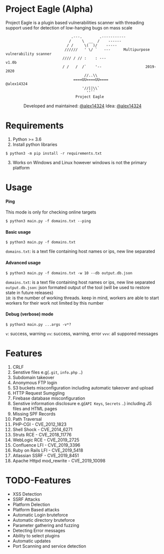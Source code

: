 # Project Eagle (Alpha)
Project Eagle is a plugin based vulnerabilities scanner with threading support used for detection of low-hanging bugs on mass scale 
```
                              .---.        .-----------
                             /     \  __  /    ------
                            / /     \(  )/    -----
                           //////   ' \/ `   ---      Multipurpose vulnerability scanner
                          //// / // :    : ---                    v1.0b
                          / /   /  /`    '--                    2019-2020
                                    //..\\           
                               ====UU====UU====                   @alex14324
                                   '//||\\`           
                                     ''``
                                Project Eagle

```

<p align="center">
    Developed and maintained: <a href="https://t.me/alex14324">@alex14324</a>
    Idea: <a href="https://github.com/alex14324">@alex14324</a>
</p>

# Requirements
1) Python >= 3.6
2) Install python libraries 
```
$ python3 -m pip install -r requirements.txt
```
3) Works on Windows and Linux however windows is not the primary platform

# Usage 
#### Ping
This mode is only for checking online targets
```
$ python3 main.py -f domains.txt --ping
```
#### Basic usage
```
$ python3 main.py -f domains.txt
```
`domains.txt`: is a text file containing host names or ips, new line separated 
  
  
#### Advanced usage 
```
$ python3 main.py -f domains.txt -w 10 --db output.db.json
```
`domains.txt`: is a text file containing host names or ips, new line separated  
`output.db.json`: json formated output of the tool (will be used to restore state in future releases)  
`10`: is the number of working threads. keep in mind, workers are able to start workers for their work not limited by this number

#### Debug (verbose) mode
```
$ python3 main.py ...args -v*?
```
`v`: success, warning
`vv`:  success, warning, error
`vvv`: all suppored messages

# Features
1) CRLF
2) Senstive files e.g(`.git`, `info.php` ..)
3) Subdomain takeover 
4) Anonymous FTP login
5) S3 buckets misconfiguration including automatic takeover and upload
6) HTTP Request Sumggling
7) Firebase database misconfiguration
8) Senstive information disclosure e.g(`API Keys`, `Secrets` ..) including JS files and HTML pages
9) Missing SPF Records 
10) Path Traversal
11) PHP-CGI - CVE_2012_1823
12) Shell Shock - CVE_2014_6271
13) Struts RCE - CVE_2018_11776
14) WebLogic RCE - CVE_2019_2725
15) Confluence LFI - CVE_2019_3396
16) Ruby on Rails LFI - CVE_2019_5418
17) Atlassian SSRF - CVE_2019_8451
18) Apache Httpd mod_rewrite - CVE_2019_10098

# TODO-Features
- XSS Detection
- SSRF Attacks 
- Platform Delection 
- Platform Based attacks 
- Automatic Login bruteforce
- Automatic directory bruteforce
- Parameter gathering and fuzzing
- Detecting Error messages
- Ability to select plugins 
- Automatic updates
- Port Scanning and service detection

